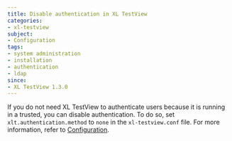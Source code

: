 ```yaml
---
title: Disable authentication in XL TestView
categories:
- xl-testview
subject:
- Configuration
tags:
- system administration
- installation
- authentication
- ldap
since:
- XL TestView 1.3.0
---
```


If you do not need XL TestView to authenticate users because it is running in a trusted, you can disable authentication. To do so, set `xlt.authentication.method` to `none` in the `xl-testview.conf` file. For more information, refer to [Configuration](/configuration.html).

